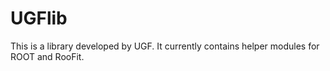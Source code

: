 # UGFlib

This is a library developed by UGF. It currently contains helper modules for ROOT and RooFit.

